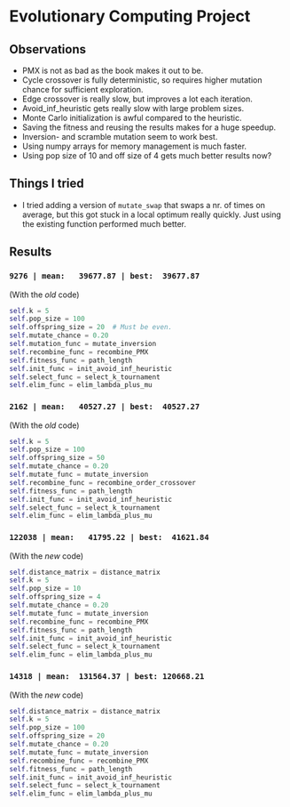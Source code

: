 # Evolutionary Computing Project

## Observations

- PMX is not as bad as the book makes it out to be.
- Cycle crossover is fully deterministic, so requires higher mutation chance for sufficient exploration.
- Edge crossover is really slow, but improves a lot each iteration.
- Avoid_inf_heuristic gets really slow with large problem sizes.
- Monte Carlo initialization is awful compared to the heuristic.
- Saving the fitness and reusing the results makes for a huge speedup.
- Inversion- and scramble mutation seem to work best.
- Using numpy arrays for memory management is much faster.
- Using pop size of 10 and off size of 4 gets much better results now?

## Things I tried

- I tried adding a version of `mutate_swap` that swaps a nr. of times on average, but this got stuck in a local optimum
  really quickly. Just using the existing function performed much better.

## Results

### `9276 | mean:   39677.87 | best:  39677.87`

(With the _old_ code)

```python
self.k = 5
self.pop_size = 100
self.offspring_size = 20  # Must be even.
self.mutate_chance = 0.20
self.mutation_func = mutate_inversion
self.recombine_func = recombine_PMX
self.fitness_func = path_length
self.init_func = init_avoid_inf_heuristic
self.select_func = select_k_tournament
self.elim_func = elim_lambda_plus_mu
```

### `2162 | mean:   40527.27 | best:  40527.27`

(With the _old_ code)

```python
self.k = 5
self.pop_size = 100
self.offspring_size = 50
self.mutate_chance = 0.20
self.mutate_func = mutate_inversion
self.recombine_func = recombine_order_crossover
self.fitness_func = path_length
self.init_func = init_avoid_inf_heuristic
self.select_func = select_k_tournament
self.elim_func = elim_lambda_plus_mu
```

### `122038 | mean:   41795.22 | best:  41621.84`

(With the _new_ code)

```python
self.distance_matrix = distance_matrix
self.k = 5
self.pop_size = 10
self.offspring_size = 4
self.mutate_chance = 0.20
self.mutate_func = mutate_inversion
self.recombine_func = recombine_PMX
self.fitness_func = path_length
self.init_func = init_avoid_inf_heuristic
self.select_func = select_k_tournament
self.elim_func = elim_lambda_plus_mu
```

### `14318 | mean:  131564.37 | best: 120668.21`

(With the _new_ code)

```python
self.distance_matrix = distance_matrix
self.k = 5
self.pop_size = 100
self.offspring_size = 20
self.mutate_chance = 0.20
self.mutate_func = mutate_inversion
self.recombine_func = recombine_PMX
self.fitness_func = path_length
self.init_func = init_avoid_inf_heuristic
self.select_func = select_k_tournament
self.elim_func = elim_lambda_plus_mu
```
